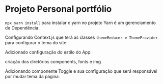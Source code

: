 # Projeto Personal  portfólio

`npx yarn install` para instalar o yarn no projeto
Yarn é um gerenciamento de Dependência.

Configurando Context.js que terá as classes `themeReducer e ThemeProvider `para configurar o tema do site.

Adicionado configuração do estilo do App

criação dos diretórios components, fonts e img

Adicionando componente Toggle e sua configuração que será responsável por mudar tema da página.
